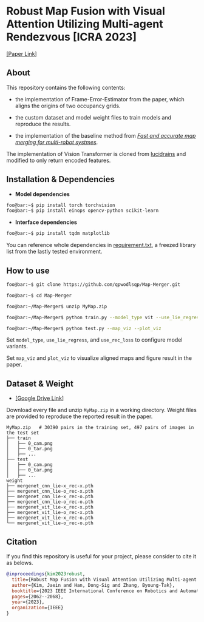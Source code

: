 # Robust Map Fusion with Visual Attention Utilizing Multi-agent Rendezvous [ICRA 2023]
[[Paper Link]](https://ieeexplore.ieee.org/abstract/document/10161072)
## About
This repository contains the following contents:
* the implementation of Frame-Error-Estimator from the paper, which aligns the origins of two occupancy grids.
  
* the custom dataset and model weight files to train models and reproduce the results.
  
* the implementation of the baseline method from [*Fast and accurate map merging for multi-robot systmes*](https://link.springer.com/article/10.1007/s10514-008-9097-4).

The implementation of Vision Transformer is cloned from [lucidrains](https://github.com/lucidrains/vit-pytorch) and modified to only return encoded features.

## Installation & Dependencies
* **Model dependencies**
```bash
foo@bar:~$ pip install torch torchvision
foo@bar:~$ pip install einops opencv-python scikit-learn
```

* **Interface dependencies**
```bash
foo@bar:~$ pip install tqdm matplotlib
```

You can reference whole dependencies in [requirement.txt](./requirements.txt), a freezed library list from the lastly tested environment.

## How to use
```bash
foo@bar:~$ git clone https://github.com/qpwodlsqp/Map-Merger.git

foo@bar:~$ cd Map-Merger

foo@bar:~/Map-Merger$ unzip MyMap.zip                                                     # download dataset from the link below

foo@bar:~/Map-Merger$ python train.py --model_type vit --use_lie_regress --use_rec_loss   # train model variants

foo@bar:~/Map-Merger$ python test.py --map_viz --plot_viz                                 # test baseline method and variants
```
Set `model_type`, `use_lie_regress`, and `use_rec_loss` to configure model variants.

Set `map_viz` and `plot_viz` to visualize aligned maps and figure result in the paper.

## Dataset & Weight
* [[Google Drive Link]](https://drive.google.com/drive/folders/12eSXxTzi4RXTpjUzEyktL441LHIsjnEI?usp=drive_link)

Download every file and unzip `MyMap.zip` in a working directory. Weight files are provided to reproduce the reported result in the paper.
```
MyMap.zip   # 30390 pairs in the training set, 497 pairs of images in the test set
├── train
│   ├── 0_cam.png
│   ├── 0_tar.png
│   ├── ...
├── test
│   ├── 0_cam.png
│   ├── 0_tar.png
│   ├── ...
weight
├── mergenet_cnn_lie-x_rec-x.pth
├── mergenet_cnn_lie-o_rec-x.pth
├── mergenet_cnn_lie-x_rec-o.pth
├── mergenet_cnn_lie-o_rec-o.pth
├── mergenet_vit_lie-x_rec-x.pth
├── mergenet_vit_lie-o_rec-x.pth
├── mergenet_vit_lie-x_rec-o.pth
└── mergenet_vit_lie-o_rec-o.pth
```

## Citation
If you find this repository is useful for your project, please consider to cite it as belows.
```bibtex
@inproceedings{kim2023robust,
  title={Robust Map Fusion with Visual Attention Utilizing Multi-agent Rendezvous},
  author={Kim, Jaein and Han, Dong-Sig and Zhang, Byoung-Tak},
  booktitle={2023 IEEE International Conference on Robotics and Automation (ICRA)},
  pages={2062--2068},
  year={2023},
  organization={IEEE}
}
```
